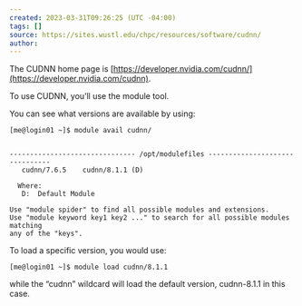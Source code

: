 ```yaml
---
created: 2023-03-31T09:26:25 (UTC -04:00)
tags: []
source: https://sites.wustl.edu/chpc/resources/software/cudnn/
author: 
---
```


The CUDNN home page is [https://developer.nvidia.com/cudnn/](https://developer.nvidia.com/cudnn).

To use CUDNN, you’ll use the module tool.

You can see what versions are available by using:

```
[me@login01 ~]$ module avail cudnn/


------------------------------- /opt/modulefiles -------------------------------
   cudnn/7.6.5    cudnn/8.1.1 (D)

  Where:
   D:  Default Module

Use "module spider" to find all possible modules and extensions.
Use "module keyword key1 key2 ..." to search for all possible modules matching
any of the "keys".
```

To load a specific version, you would use:

```
[me@login01 ~]$ module load cudnn/8.1.1
```

while the “cudnn” wildcard will load the default version, cudnn-8.1.1 in this case.
